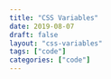 ```yaml
---
title: "CSS Variables"
date: 2019-08-07
draft: false
layout: "css-variables"
tags: ["code"]
categories: ["code"]
---
```

